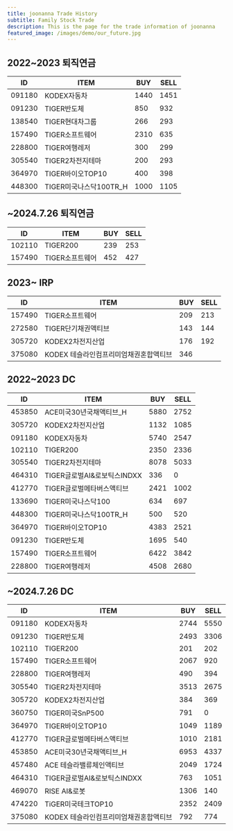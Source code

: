 ```yaml
---
title: joonanna Trade History
subtitle: Family Stock Trade
description: This is the page for the trade information of joonanna
featured_image: /images/demo/our_future.jpg
---
```


## 2022~2023 퇴직연금

|ID|ITEM |BUY|SELL|
|--|-----|---|----|
|091180|KODEX자동차|1440|1451|
|091230|TIGER반도체|850|932|
|138540|TIGER현대차그룹|266|293|
|157490|TIGER소프트웨어|2310|635|
|228800|TIGER여행레저|300|299|
|305540|TIGER2차전지테마|200|293|
|364970|TIGER바이오TOP10|400|398|
|448300|TIGER미국나스닥100TR_H|1000|1105|

## ~2024.7.26 퇴직연금

|ID|ITEM |BUY|SELL|
|--|-----|---|----|
|102110|TIGER200|239|253| 
|157490|TIGER소프트웨어|452|427|

## 2023~ IRP

|ID|ITEM |BUY|SELL|
|--|-----|---|----|
|157490|TIGER소프트웨어|209|213|
|272580|TIGER단기채권액티브|143|144| 
|305720|KODEX2차전지산업|176|192|
|375080|KODEX 테슬라인컴프리미엄채권혼합액티브|346||

## 2022~2023 DC

|ID|ITEM |BUY|SELL|
|--|-----|---|----|
|453850|ACE미국30년국채액티브_H|5880|2752|
|305720|KODEX2차전지산업|1132|1085|
|091180|KODEX자동차|5740|2547|
|102110|TIGER200|2350|2336| 
|305540|TIGER2차전지테마|8078|5033|
|464310|TIGER글로벌AI&로보틱스INDXX|336| 0|
|412770|TIGER글로벌메타버스액티브|2421|1002| 
|133690|TIGER미국나스닥100|634|697| 
|448300|TIGER미국나스닥100TR_H|500|520|
|364970|TIGER바이오TOP10|	4383|2521|
|091230|TIGER반도체|1695|540|
|157490|TIGER소프트웨어|6422|3842|
|228800|TIGER여행레저|4508|2680|

## ~2024.7.26 DC

|ID|ITEM |BUY|SELL|
|--|-----|---|----|
|091180|KODEX자동차|2744|5550|
|091230|TIGER반도체|2493|3306|
|102110|TIGER200|201|202| 
|157490|TIGER소프트웨어|2067|920|
|228800|TIGER여행레저|490|394|
|305540|TIGER2차전지테마|3513|2675|
|305720|KODEX2차전지산업|384|369|
|360750|TIGER미국SnP500|791|0|
|364970|TIGER바이오TOP10|1049|1189|
|412770|TIGER글로벌메타버스액티브|1010|2181| 
|453850|ACE미국30년국채액티브_H|6953|4337|
|457480|ACE 테슬라밸류체인액티브|2049|1724|
|464310|TIGER글로벌AI&로보틱스INDXX|763|1051|
|469070|RISE AI&로봇|1306|140|
|474220|TiGER미국테크TOP10|2352|2409|
|375080|KODEX 테슬라인컴프리미엄채권혼합액티브|792|774|


